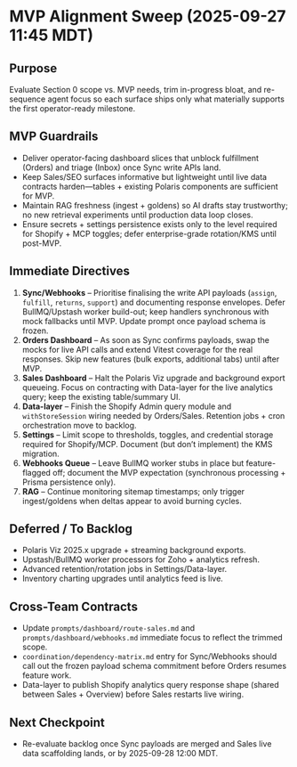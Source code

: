 # MVP Alignment Sweep (2025-09-27 11:45 MDT)

## Purpose
Evaluate Section 0 scope vs. MVP needs, trim in-progress bloat, and re-sequence agent focus so each surface ships only what materially supports the first operator-ready milestone.

## MVP Guardrails
- Deliver operator-facing dashboard slices that unblock fulfillment (Orders) and triage (Inbox) once Sync write APIs land.
- Keep Sales/SEO surfaces informative but lightweight until live data contracts harden—tables + existing Polaris components are sufficient for MVP.
- Maintain RAG freshness (ingest + goldens) so AI drafts stay trustworthy; no new retrieval experiments until production data loop closes.
- Ensure secrets + settings persistence exists only to the level required for Shopify + MCP toggles; defer enterprise-grade rotation/KMS until post-MVP.

## Immediate Directives
1. **Sync/Webhooks** – Prioritise finalising the write API payloads (`assign`, `fulfill`, `returns`, `support`) and documenting response envelopes. Defer BullMQ/Upstash worker build-out; keep handlers synchronous with mock fallbacks until MVP. Update prompt once payload schema is frozen.
2. **Orders Dashboard** – As soon as Sync confirms payloads, swap the mocks for live API calls and extend Vitest coverage for the real responses. Skip new features (bulk exports, additional tabs) until after MVP.
3. **Sales Dashboard** – Halt the Polaris Viz upgrade and background export queueing. Focus on contracting with Data-layer for the live analytics query; keep the existing table/summary UI.
4. **Data-layer** – Finish the Shopify Admin query module and `withStoreSession` wiring needed by Orders/Sales. Retention jobs + cron orchestration move to backlog.
5. **Settings** – Limit scope to thresholds, toggles, and credential storage required for Shopify/MCP. Document (but don’t implement) the KMS migration.
6. **Webhooks Queue** – Leave BullMQ worker stubs in place but feature-flagged off; document the MVP expectation (synchronous processing + Prisma persistence only).
7. **RAG** – Continue monitoring sitemap timestamps; only trigger ingest/goldens when deltas appear to avoid burning cycles.

## Deferred / To Backlog
- Polaris Viz 2025.x upgrade + streaming background exports.
- Upstash/BullMQ worker processors for Zoho + analytics refresh.
- Advanced retention/rotation jobs in Settings/Data-layer.
- Inventory charting upgrades until analytics feed is live.

## Cross-Team Contracts
- Update `prompts/dashboard/route-sales.md` and `prompts/dashboard/webhooks.md` immediate focus to reflect the trimmed scope.
- `coordination/dependency-matrix.md` entry for Sync/Webhooks should call out the frozen payload schema commitment before Orders resumes feature work.
- Data-layer to publish Shopify analytics query response shape (shared between Sales + Overview) before Sales restarts live wiring.

## Next Checkpoint
- Re-evaluate backlog once Sync payloads are merged and Sales live data scaffolding lands, or by 2025-09-28 12:00 MDT.
